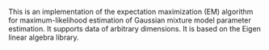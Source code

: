 This is an implementation of the expectation maximization (EM) algorithm for maximum-likelihood estimation of Gaussian mixture model parameter estimation. It supports data of arbitrary dimensions.
It is based on the Eigen linear algebra library.